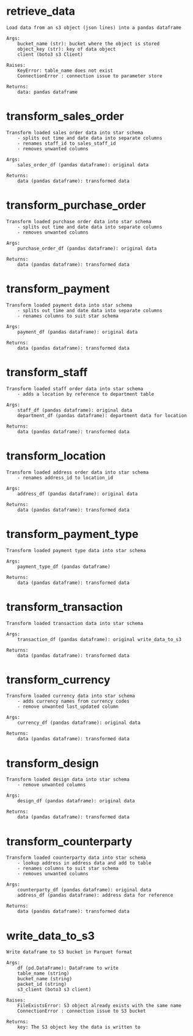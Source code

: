 # retrieve_data


    Load data from an s3 object (json lines) into a pandas dataframe

    Args:
        bucket_name (str): bucket where the object is stored
        object_key (str): key of data object
        client (boto3 s3 Client)

    Raises:
        KeyError: table_name does not exist
        ConnectionError : connection issue to parameter store

    Returns:
        data: pandas dataframe
    

# transform_sales_order


    Transform loaded sales order data into star schema
        - splits out time and date data into separate columns
        - renames staff_id to sales_staff_id
        - removes unwanted columns

    Args:
        sales_order_df (pandas dataframe): original data

    Returns:
        data (pandas dataframe): transformed data
    

# transform_purchase_order


    Transform loaded purchase order data into star schema
        - splits out time and date data into separate columns
        - removes unwanted columns

    Args:
        purchase_order_df (pandas dataframe): original data

    Returns:
        data (pandas dataframe): transformed data
    

# transform_payment


    Transform loaded payment data into star schema
        - splits out time and date data into separate columns
        - renames columns to suit star schema

    Args:
        payment_df (pandas dataframe): original data

    Returns:
        data (pandas dataframe): transformed data
    

# transform_staff


    Transform loaded staff order data into star schema
        - adds a location by reference to department table

    Args:
        staff_df (pandas dataframe): original data
        department_df (pandas dataframe): department data for location

    Returns:
        data (pandas dataframe): transformed data
    

# transform_location


    Transform loaded address order data into star schema
        - renames address_id to location_id

    Args:
        address_df (pandas dataframe): original data

    Returns:
        data (pandas dataframe): transformed data
    

# transform_payment_type


    Transform loaded payment type data into star schema

    Args:
        payment_type_df (pandas dataframe)

    Returns:
        data (pandas dataframe): transformed data
    

# transform_transaction


    Transform loaded transaction data into star schema

    Args:
        transaction_df (pandas dataframe): original write_data_to_s3

    Returns:
        data (pandas dataframe): transformed data
    

# transform_currency


    Transform loaded currency data into star schema
        - adds currency names from currency codes
        - remove unwanted last_updated column

    Args:
        currency_df (pandas dataframe): original data

    Returns:
        data (pandas dataframe): transformed data
    

# transform_design


    Transform loaded design data into star schema
        - remove unwanted columns

    Args:
        design_df (pandas dataframe): original data

    Returns:
        data (pandas dataframe): transformed data
    

# transform_counterparty


    Transform loaded counterparty data into star schema
        - lookup address in address data and add to table
        - renames columns to suit star schema
        - removes unwanted columns

    Args:
        counterparty_df (pandas dataframe): original data
        address_df (pandas dataframe): address data for reference

    Returns:
        data (pandas dataframe): transformed data
    

# write_data_to_s3


    Write dataframe to S3 bucket in Parquet format

    Args:
        df (pd.DataFrame): DataFrame to write
        table_name (string)
        bucket_name (string)
        packet_id (string)
        s3_client (boto3 s3 client)

    Raises:
        FileExistsError: S3 object already exists with the same name
        ConnectionError : connection issue to S3 bucket

    Returns:
        key: The S3 object key the data is written to
    

